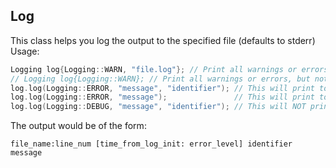 ## Log

This class helps you log the output to the specified file (defaults to stderr)
Usage:

```c++
Logging log{Logging::WARN, "file.log"}; // Print all warnings or errors, but not debug messages to file.log
// Logging log{Logging::WARN}; // Print all warnings or errors, but not debug messages to stderr
log.log(Logging::ERROR, "message", "identifier"); // This will print to file.log
log.log(Logging::ERROR, "message");               // This will print to file.log (no identifier string)
log.log(Logging::DEBUG, "message", "identifier"); // This will NOT print to file.log
```

The output would be of the form:

```
file_name:line_num [time_from_log_init: error_level] identifier message
```